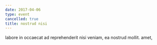 ```yaml
---
date: 2017-04-06
type: event
cancelled: true
title: nostrud nisi
---
```

labore in occaecat ad reprehenderit nisi veniam, ea nostrud mollit. amet,